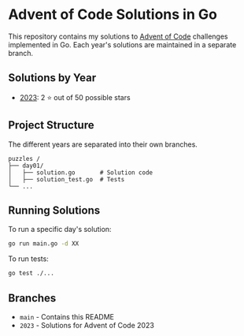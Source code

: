 # Advent of Code Solutions in Go

This repository contains my solutions to [Advent of Code](https://adventofcode.com/) challenges implemented in Go. 
Each year's solutions are maintained in a separate branch.

## Solutions by Year

- [2023](https://github.com/martindotexe/AoC/tree/2023): 2 ⭐ out of 50 possible stars

## Project Structure

The different years are separated into their own branches. 
```
puzzles /
├── day01/
│   ├── solution.go       # Solution code
│   ├── solution_test.go  # Tests
└── ...
```

## Running Solutions

To run a specific day's solution:

```bash
go run main.go -d XX
```

To run tests:

```bash
go test ./...
```

## Branches

- `main` - Contains this README
- `2023` - Solutions for Advent of Code 2023
